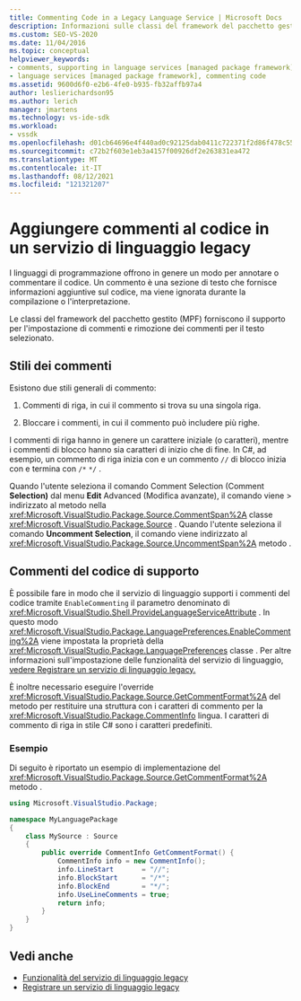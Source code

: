 ```yaml
---
title: Commenting Code in a Legacy Language Service | Microsoft Docs
description: Informazioni sulle classi del framework del pacchetto gestito (MPF) che forniscono supporto per l'applicazione di commenti al codice in un servizio di linguaggio legacy in Visual Studio.
ms.custom: SEO-VS-2020
ms.date: 11/04/2016
ms.topic: conceptual
helpviewer_keywords:
- comments, supporting in language services [managed package framework]
- language services [managed package framework], commenting code
ms.assetid: 9600d6f0-e2b6-4fe0-b935-fb32affb97a4
author: leslierichardson95
ms.author: lerich
manager: jmartens
ms.technology: vs-ide-sdk
ms.workload:
- vssdk
ms.openlocfilehash: d01cb64696e4f440ad0c92125dab0411c722371f2d86f478c5553f0f02f9e013
ms.sourcegitcommit: c72b2f603e1eb3a4157f00926df2e263831ea472
ms.translationtype: MT
ms.contentlocale: it-IT
ms.lasthandoff: 08/12/2021
ms.locfileid: "121321207"
---
```

# <a name="comment-code-in-a-legacy-language-service"></a>Aggiungere commenti al codice in un servizio di linguaggio legacy
I linguaggi di programmazione offrono in genere un modo per annotare o commentare il codice. Un commento è una sezione di testo che fornisce informazioni aggiuntive sul codice, ma viene ignorata durante la compilazione o l'interpretazione.

 Le classi del framework del pacchetto gestito (MPF) forniscono il supporto per l'impostazione di commenti e rimozione dei commenti per il testo selezionato.

## <a name="comment-styles"></a>Stili dei commenti
Esistono due stili generali di commento:

1. Commenti di riga, in cui il commento si trova su una singola riga.

2. Bloccare i commenti, in cui il commento può includere più righe.

I commenti di riga hanno in genere un carattere iniziale (o caratteri), mentre i commenti di blocco hanno sia caratteri di inizio che di fine. In C#, ad esempio, un commento di riga inizia con e un commento `//` di blocco inizia con e termina con `/*` `*/` .

Quando l'utente seleziona il comando Comment Selection (Comment **Selection)** dal menu **Edit** Advanced (Modifica avanzate), il comando viene  >   indirizzato al metodo nella <xref:Microsoft.VisualStudio.Package.Source.CommentSpan%2A> classe <xref:Microsoft.VisualStudio.Package.Source> . Quando l'utente seleziona il comando **Uncomment Selection**, il comando viene indirizzato al <xref:Microsoft.VisualStudio.Package.Source.UncommentSpan%2A> metodo .

## <a name="support-code-comments"></a>Commenti del codice di supporto
 È possibile fare in modo che il servizio di linguaggio supporti i commenti del codice tramite `EnableCommenting` il parametro denominato di <xref:Microsoft.VisualStudio.Shell.ProvideLanguageServiceAttribute> . In questo modo <xref:Microsoft.VisualStudio.Package.LanguagePreferences.EnableCommenting%2A> viene impostata la proprietà della <xref:Microsoft.VisualStudio.Package.LanguagePreferences> classe . Per altre informazioni sull'impostazione delle funzionalità del servizio di linguaggio, [vedere Registrare un servizio di linguaggio legacy.](../../extensibility/internals/registering-a-legacy-language-service1.md)

 È inoltre necessario eseguire l'override <xref:Microsoft.VisualStudio.Package.Source.GetCommentFormat%2A> del metodo per restituire una struttura con i caratteri di commento per la <xref:Microsoft.VisualStudio.Package.CommentInfo> lingua. I caratteri di commento di riga in stile C# sono i caratteri predefiniti.

### <a name="example"></a>Esempio
 Di seguito è riportato un esempio di implementazione del <xref:Microsoft.VisualStudio.Package.Source.GetCommentFormat%2A> metodo .

```csharp
using Microsoft.VisualStudio.Package;

namespace MyLanguagePackage
{
    class MySource : Source
    {
        public override CommentInfo GetCommentFormat() {
            CommentInfo info = new CommentInfo();
            info.LineStart       = "//";
            info.BlockStart      = "/*";
            info.BlockEnd        = "*/";
            info.UseLineComments = true;
            return info;
        }
    }
}
```

## <a name="see-also"></a>Vedi anche
- [Funzionalità del servizio di linguaggio legacy](../../extensibility/internals/legacy-language-service-features1.md)
- [Registrare un servizio di linguaggio legacy](../../extensibility/internals/registering-a-legacy-language-service1.md)
